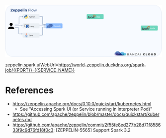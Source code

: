 
![alt text](docs/zepp-spark-animated-flow.gif "Title")

zeppelin.spark.uiWebUrl=https://world-zeppelin.duckdns.org/spark-job/{{PORT}}-{{SERVICE_NAME}}

# References
   * https://zeppelin.apache.org/docs/0.10.0/quickstart/kubernetes.html
      * See "Accessing Spark UI (or Service running in interpreter Pod)" 
   * https://github.com/apache/zeppelin/blob/master/docs/quickstart/kubernetes.md
   * https://github.com/apache/zeppelin/commit/2f55fe8ed277b28d71f858633f9c9d76fd18f0c3: [ZEPPELIN-5565] Support Spark 3.2